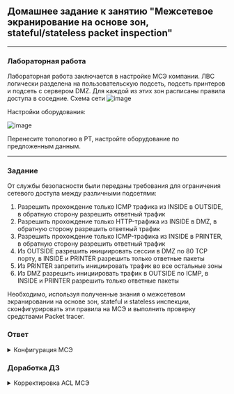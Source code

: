 ## Домашнее задание к занятию "Межсетевое экранирование на основе зон, stateful/stateless packet inspection"

---

### Лабораторная работа  

Лабораторная работа заключается в настройке МСЭ компании. ЛВС логически разделена на пользовательскую подсеть, подсеть принтеров и подсеть с сервером DMZ. Для каждой из этих зон расписаны правила доступа в соседние.
Схема сети 
![image](https://user-images.githubusercontent.com/5977962/168447439-471d693b-2748-40a5-82c8-97f502243f19.png)


Настройки оборудования:

![image](https://user-images.githubusercontent.com/5977962/168447553-09a16892-4961-4f9f-ba0a-364fce364c5d.png)

Перенесите топологию в PT, настройте оборудование по предложенным данным. 

-----

### Задание 

От службы безопасности были переданы требования для ограничения сетевого доступа между различными подсетями:

1) Разрешить прохождение только ICMP трафика из INSIDE в OUTSIDE, в обратную сторону разрешить ответный трафик
2) Разрешить прохождение только HTTP-трафика из INSIDE в DMZ, в обратную сторону разрешить ответный трафик
3) Разрешить прохождение только ICMP-трафика из INSIDE в PRINTER, в обратную сторону разрешить ответный трафик
4) Из OUTSIDE разрешить инициировать сессии в DMZ по 80 TCP порту, в INSIDE и PRINTER разрешить только ответные пакеты
5) Из PRINTER запретить инициировать трафик во все остальные зоны
6) Из DMZ разрешить инициировать трафик в OUTSIDE по ICMP, в INSIDE и PRINTER разрешить только ответные пакеты

Необходимо, используя полученные знания о межсетевом экранировании на основе зон, stateful и stateless инспекции, сконфигурировать эти правила на МСЭ и выполнить проверку средствами Packet tracer.

### Ответ  

<details>  
<summary>Конфигурация МСЭ</summary>  

ciscoasa(config)#sh run

ASA Version 9.6(1)  
!  
hostname ciscoasa  
domain-name reboot  
names  
!  
interface GigabitEthernet1/1  
 nameif INSIDE  
 security-level 100  
 ip address 192.168.1.1 255.255.255.0  
!  
interface GigabitEthernet1/2  
 nameif OUTSIDE  
 security-level 0  
 ip address 10.10.10.1 255.255.255.0  
!  
interface GigabitEthernet1/3  
 nameif PRINTER  
 security-level 75  
 ip address 192.168.2.1 255.255.255.0  
!  
interface GigabitEthernet1/4  
 nameif DMZ  
 security-level 50  
 ip address 192.168.3.1 255.255.255.0  
!  
interface GigabitEthernet1/5  
 no nameif  
 no security-level  
 no ip address  
 shutdown  
!  
interface GigabitEthernet1/6  
 no nameif  
 no security-level  
 no ip address  
 shutdown  
!  
interface GigabitEthernet1/7  
 no nameif  
 no security-level  
 no ip address  
 shutdown  
!  
interface GigabitEthernet1/8  
 no nameif  
 no security-level  
 no ip address  
 shutdown  
!    
interface Management1/1  
 management-only  
 no nameif  
 no security-level  
 no ip address  
 shutdown  
!  
!  
!  
access-list HTTP_TO_DMZ extended permit tcp any host 192.168.3.2 eq www  
access-list HTTP_TO_DMZ extended permit icmp host 192.168.3.2 host 10.10.10.2  
access-list OUTSIDE extended permit tcp host 10.10.10.2 host 192.168.3.2 eq www  
access-list OUTSIDE extended permit icmp host 10.10.10.2 host 192.168.3.2  
access-list PRINTER extended deny ip any any  
!  
!  
access-group HTTP_TO_DMZ in interface DMZ  
access-group PRINTER in interface PRINTER  
access-group OUTSIDE in interface OUTSIDE  
!  
!  
class-map inspection_default  
 match default-inspection-traffic  
!  
policy-map type inspect dns preset_dns_map  
 parameters  
  message-length maximum 512  
policy-map global_policy  
 class inspection_default  
  inspect http   
  inspect icmp  
!  
service-policy global_policy global  
!  
telnet timeout 5  
ssh timeout 5  

</details>

### Доработка ДЗ  



<details>  
<summary>Корректировка ACL МСЭ</summary>  
!  
access-list OUTSIDE extended permit icmp 10.10.10.0 255.255.255.0 192.168.0.0 255.255.0.0  
access-list OUTSIDE extended permit tcp 10.10.10.0 255.255.255.0 192.168.3.0 255.255.255.0 eq www   
access-list PRINTER extended deny ip any any  
access-list HTTP_TO_DMZ extended permit icmp 192.168.3.0 255.255.255.0 10.10.10.0 255.255.255.0   
access-list INSIDE extended permit icmp 192.168.1.0 255.255.255.0 10.10.10.0 255.255.255.0  
access-list INSIDE extended permit icmp 192.168.1.0 255.255.255.0 192.168.2.0 255.255.255.0  
access-list INSIDE extended deny icmp 10.10.10.0 255.255.255.0 192.168.1.0 255.255.255.0
!  
!  
access-group PRINTER in interface PRINTER  
access-group OUTSIDE in interface OUTSIDE  
access-group HTTP_TO_DMZ in interface DMZ  
access-group INSIDE in interface INSIDE  
!  
</details>